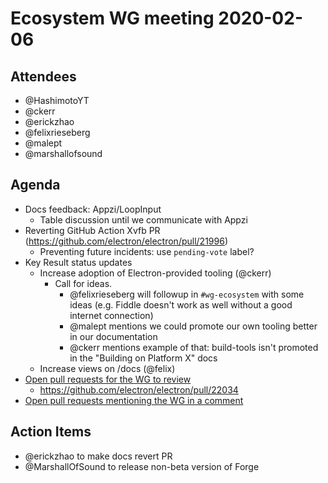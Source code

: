 # Ecosystem WG meeting 2020-02-06

## Attendees

* @HashimotoYT
* @ckerr
* @erickzhao
* @felixrieseberg
* @malept
* @marshallofsound

## Agenda

* Docs feedback: Appzi/LoopInput
  * Table discussion until we communicate with Appzi
* Reverting GitHub Action Xvfb PR (https://github.com/electron/electron/pull/21996)
  * Preventing future incidents: use `pending-vote` label?
* Key Result status updates
  * Increase adoption of Electron-provided tooling (@ckerr)
    * Call for ideas.
      * @felixrieseberg will followup in `#wg-ecosystem` with some ideas (e.g. Fiddle doesn't work as well without a good internet connection)
      * @malept mentions we could promote our own tooling better in our documentation
      * @ckerr mentions example of that: build-tools isn't promoted in the "Building on Platform X" docs
  * Increase views on /docs (@felix)
* [Open pull requests for the WG to review](https://github.com/pulls?q=is%3Apr+team-review-requested%3Aelectron%2Fwg-ecosystem+archived%3Afalse+is%3Aopen+)
    * https://github.com/electron/electron/pull/22034
* [Open pull requests mentioning the WG in a comment](https://github.com/pulls?q=is%3Apr+team%3Aelectron%2Fwg-ecosystem+archived%3Afalse+is%3Aopen)

## Action Items

* @erickzhao to make docs revert PR
* @MarshallOfSound to release non-beta version of Forge
